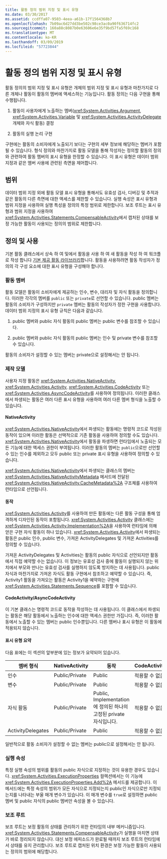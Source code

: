 ```yaml
---
title: 활동 정의 범위 지정 및 표시 유형
ms.date: 03/30/2017
ms.assetid: ccdffa07-9503-4eea-a61b-17f1564368b7
ms.openlocfilehash: 7b09ac6d27dd3be502c98ce3ac0a90f636714fc2
ms.sourcegitcommit: 160a88c8087b0e63606e6e35f9bd57fa5f69c168
ms.translationtype: MT
ms.contentlocale: ko-KR
ms.lasthandoff: 03/09/2019
ms.locfileid: "57723844"
---
```

# <a name="activity-definition-scoping-and-visibility"></a>활동 정의 범위 지정 및 표시 유형
활동 정의의 범위 지정 및 표시 유형은 개체의 범위 지정 및 표시 유형과 마찬가지로 다른 개체나 활동이 활동의 멤버에 액세스하는 기능입니다. 활동 정의는 다음 구현을 통해 수행됩니다.  
  
1.  활동이 사용자에게 노출하는 멤버(<xref:System.Activities.Argument>, <xref:System.Activities.Variable> 및 <xref:System.Activities.ActivityDelegate> 개체와 자식 활동) 결정  
  
2.  활동의 실행 논리 구현  
  
 구현에는 활동의 소비자에게 노출되기 보다는 구현의 세부 정보에 해당하는 멤버가 포함될 수 있습니다.  형식 정의와 마찬가지로 활동 모델을 통해 작성자는 정의할 활동의 정의와 관련하여 활동 멤버의 표시 유형을 한정할 수 있습니다.  이 표시 유형은 데이터 범위 지정과 같은 멤버 사용에 관련된 측면을 제어합니다.  
  
## <a name="scope"></a>범위  
 데이터 범위 지정 외에 활동 모델 표시 유형을 통해서도 유효성 검사, 디버깅 및 추적과 같은 활동의 다른 측면에 대한 액세스를 제한할 수 있습니다. 실행 속성은 표시 유형과 범위 지정을 사용하여 실행 특성을 정의의 특정 범위로 제한합니다. 보조 루트는 표시 유형과 범위 지정을 사용하여 <xref:System.Activities.Statements.CompensableActivity>에서 캡처된 상태를 보정 가능한 활동이 사용되는 정의의 범위로 제한합니다.  
  
## <a name="definition-and-usage"></a>정의 및 사용  
 기본 활동 클래스에서 상속 하 여 및에서 활동을 사용 하 여 새 활동을 작성 하 여 워크플로 작성 합니다 [기본 제공 활동 라이브러리](net-framework-4-5-built-in-activity-library.md)합니다. 활동을 사용하려면 활동 작성자가 정의의 각 구성 요소에 대한 표시 유형을 구성해야 합니다.  
  
### <a name="activity-members"></a>활동 멤버  
 활동 모델은 활동이 소비자에게 제공하는 인수, 변수, 대리자 및 자식 활동을 정의합니다. 이러한 각각의 멤버를 `public` 또는 `private`로 선언할 수 있습니다. public 멤버는 활동의 소비자가 구성하지만 `private` 멤버는 활동의 작성자가 정한 구현을 사용합니다. 데이터 범위 지정의 표시 유형 규칙은 다음과 같습니다.  
  
1.  public 멤버와 public 자식 활동의 public 멤버는 public 변수를 참조할 수 있습니다.  
  
2.  public 멤버와 public 자식 활동의 public 멤버는 인수 및 private 변수를 참조할 수 있습니다.  
  
 활동의 소비자가 설정할 수 있는 멤버는 private으로 설정해서는 안 됩니다.  
  
### <a name="authoring-models"></a>제작 모델  
 사용자 지정 활동은 <xref:System.Activities.NativeActivity>, <xref:System.Activities.Activity>, <xref:System.Activities.CodeActivity> 또는 <xref:System.Activities.AsyncCodeActivity>를 사용하여 정의됩니다. 이러한 클래스에서 파생되는 활동은 여러 다른 표시 유형을 사용하여 여러 다른 멤버 형식을 노출할 수 있습니다.  
  
#### <a name="nativeactivity"></a>NativeActivity  
 <xref:System.Activities.NativeActivity>에서 파생되는 활동에는 명령적 코드로 작성된 동작이 있으며 이러한 활동은 선택적으로 기존 활동을 사용하여 정의할 수도 있습니다. <xref:System.Activities.NativeActivity>에서 활동을 파생하면 런타임에서 노출되는 모든 기능에 대한 액세스 권한이 부여됩니다. 이러한 활동의 멤버는 `public`으로만 선언할 수 있는 인수를 제외하고 모두 public 또는 private 표시 유형을 사용하여 정의할 수 있습니다.  
  
 <xref:System.Activities.NativeActivity>에서 파생되는 클래스의 멤버는 <xref:System.Activities.NativeActivityMetadata> 메서드에 전달된 <xref:System.Activities.NativeActivity.CacheMetadata%2A> 구조체를 사용하여 런타임으로 선언됩니다.  
  
#### <a name="activity"></a>동작  
 <xref:System.Activities.Activity>를 사용하여 만든 활동에는 다른 활동 구성을 통해 엄격하게 디자인된 동작이 포함됩니다. <xref:System.Activities.Activity> 클래스에는 <xref:System.Activities.Activity.Implementation%2A>을 사용하여 런타임에 의해 얻은 구현 자식 활동이 하나 있습니다. <xref:System.Activities.Activity>에서 파생되는 활동은 public 인수, public 변수, 가져온 ActivityDelegates 및 가져온 Activities를 정의할 수 있습니다.  
  
 가져온 ActivityDelegates 및 Activities는 활동의 public 자식으로 선언되지만 활동에서 직접 예약할 수는 없습니다. 이 정보는 유효성 검사 중에 활동이 실행되지 않는 위치에서 부모와 만나는 유효성 검사를 실행하지 않도록 방지하는 데 사용됩니다. public 자식과 마찬가지로 가져온 자식도 활동 구현에서 참조하고 예약할 수 있습니다. 즉, Activity1 활동을 가져오는 활동은 Activity1을 예약하는 구현에 <xref:System.Activities.Statements.Sequence>를 포함할 수 있습니다.  
  
#### <a name="codeactivity-asynccodeactivity"></a>CodeActivity/AsyncCodeActivity  
 이 기본 클래스는 명령적 코드로 동작을 작성하는 데 사용됩니다. 이 클래스에서 파생되는 활동은 해당 활동에서 노출하는 인수에 대한 액세스 권한만 가집니다. 즉, 이러한 활동에서 노출할 수 있는 멤버는 public 인수뿐입니다. 다른 멤버나 표시 유형은 이 활동에 적용되지 않습니다.  
  
#### <a name="summary-of-visibilities"></a>표시 유형 요약  
 다음 표에는 이 섹션의 앞부분에 있는 정보가 요약되어 있습니다.  
  
|멤버 형식|NativeActivity|동작|CodeActivity/AsyncCodeActivity|  
|-----------------|--------------------|--------------|--------------------------------------|  
|인수|Public/Private|Public|적용할 수 없음|  
|변수|Public/Private|Public|적용할 수 없음|  
|자식 활동|Public/Private|Public, Implementation에 정의된 하나의 고정된 private 자식입니다.|적용할 수 없음|  
|ActivityDelegates|Public/Private|Public|적용할 수 없음|  
  
 일반적으로 활동 소비자가 설정할 수 없는 멤버는 public으로 설정해서는 안 됩니다.  
  
### <a name="execution-properties"></a>실행 속성  
 특정 실행 속성의 범위를 활동의 public 자식으로 지정하는 것이 유용한 경우도 있습니다. <xref:System.Activities.ExecutionProperties> 컬렉션에서는 이 기능에 <xref:System.Activities.ExecutionProperties.Add%2A> 메서드를 제공합니다. 이 메서드에는 특정 속성의 범위가 모든 자식으로 지정되는지 public인 자식으로만 지정되는지를 나타내는 부울 매개 변수가 있습니다. 이 매개 변수를 `true`로 설정하면 public 멤버 및 public 자식의 public 멤버만 속성을 볼 수 있습니다.  
  
### <a name="secondary-roots"></a>보조 루트  
 보조 루트는 보정 활동의 상태를 관리하기 위한 런타임의 내부 메커니즘입니다. <xref:System.Activities.Statements.CompensableActivity>가 실행을 마치면 상태가 바로 정리되지 않습니다. 대신 보정 에피소드가 완료될 때까지 보조 루트의 런타임에서 상태를 유지 관리합니다. 보조 루트로 캡처된 위치 환경은 보정 가능한 활동이 사용되는 정의의 범위에 해당합니다.

